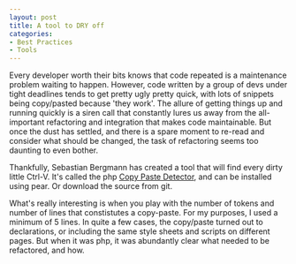 ```yaml
---
layout: post
title: A tool to DRY off
categories:
- Best Practices
- Tools
---
```

Every developer worth their bits knows that code repeated is a maintenance
problem waiting to happen. However, code written by a group of devs under
tight deadlines tends to get pretty ugly pretty quick, with lots of snippets
being copy/pasted because 'they work'. The allure of getting things up and
running quickly is a siren call that constantly lures us away from the all-
important refactoring and integration that makes code maintainable. But once
the dust has settled, and there is a spare moment to re-read and consider what
should be changed, the task of refactoring seems too daunting to even bother.

  
Thankfully, Sebastian Bergmann has created a tool that will find every dirty
little Ctrl-V. It's called the php [Copy Paste Detector](http://bit.ly/1C6nR),
and can be installed using pear. Or download the source from git.

  
What's really interesting is when you play with the number of tokens and
number of lines that constistutes a copy-paste. For my purposes, I used a
minimum of 5 lines. In quite a few cases, the copy/paste turned out to
declarations, or including the same style sheets and scripts on different
pages. But when it was php, it was abundantly clear what needed to be
refactored, and how.

